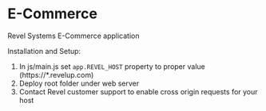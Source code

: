E-Commerce
===============

Revel Systems E-Commerce application

Installation and Setup:

1. In js/main.js set `app.REVEL_HOST` property to proper value (https://*.revelup.com)
2. Deploy root folder under web server
3. Contact Revel customer support to enable cross origin requests for your host
